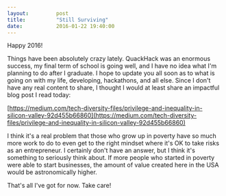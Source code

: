 ```yaml
---
layout:         post
title:          "Still Surviving"
date:           2016-01-22 19:40:00
---
```


Happy 2016!

Things have been absolutely crazy lately. QuackHack was an enormous success, my final term of school is going well, and I have no idea what I'm planning to do after I graduate. I hope to update you all soon as to what is going on with my life, developing, hackathons, and all else. Since I don't have any real content to share, I thought I would at least share an impactful blog post I read today:

[https://medium.com/tech-diversity-files/privilege-and-inequality-in-silicon-valley-92d455b66860](https://medium.com/tech-diversity-files/privilege-and-inequality-in-silicon-valley-92d455b66860)

I think it's a real problem that those who grow up in poverty have so much more work to do to even get to the right mindset where it's OK to take risks as an entrepreneur. I certainly don't have an answer, but I think it's something to seriously think about. If more people who started in poverty were able to start businesses, the amount of value created here in the USA would be astronomically higher.

That's all I've got for now. Take care!